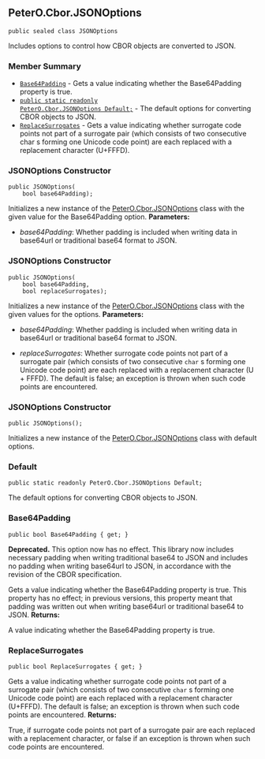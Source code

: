 ## PeterO.Cbor.JSONOptions

    public sealed class JSONOptions

 Includes options to control how CBOR objects are converted to JSON.

### Member Summary
* <code>[Base64Padding](#Base64Padding)</code> - Gets a value indicating whether the Base64Padding property is true.
* <code>[public static readonly PeterO.Cbor.JSONOptions Default;](#Default)</code> - The default options for converting CBOR objects to JSON.
* <code>[ReplaceSurrogates](#ReplaceSurrogates)</code> - Gets a value indicating whether surrogate code points not part of a surrogate pair (which consists of two consecutive char s forming one Unicode code point) are each replaced with a replacement character (U+FFFD).

<a id="Void_ctor_Boolean"></a>
### JSONOptions Constructor

    public JSONOptions(
        bool base64Padding);

 Initializes a new instance of the [PeterO.Cbor.JSONOptions](PeterO.Cbor.JSONOptions.md) class with the given value for the Base64Padding option.   <b>Parameters:</b>

 * <i>base64Padding</i>: Whether padding is included when writing data in base64url or traditional base64 format to JSON.

<a id="Void_ctor_Boolean_Boolean"></a>
### JSONOptions Constructor

    public JSONOptions(
        bool base64Padding,
        bool replaceSurrogates);

 Initializes a new instance of the [PeterO.Cbor.JSONOptions](PeterO.Cbor.JSONOptions.md) class with the given values for the options.    <b>Parameters:</b>

 * <i>base64Padding</i>: Whether padding is included when writing data in base64url or traditional base64 format to JSON.

 * <i>replaceSurrogates</i>: Whether surrogate code points not part of a surrogate pair (which consists of two consecutive  `char`  s forming one Unicode code point) are each replaced with a replacement character (U + FFFD). The default is false; an exception is thrown when such code points are encountered.

<a id="Void_ctor"></a>
### JSONOptions Constructor

    public JSONOptions();

 Initializes a new instance of the [PeterO.Cbor.JSONOptions](PeterO.Cbor.JSONOptions.md) class with default options.  <a id="Default"></a>
### Default

    public static readonly PeterO.Cbor.JSONOptions Default;

 The default options for converting CBOR objects to JSON.  <a id="Base64Padding"></a>
### Base64Padding

    public bool Base64Padding { get; }

<b>Deprecated.</b> This option now has no effect. This library now includes necessary padding when writing traditional base64 to JSON and includes no padding when writing base64url to JSON, in accordance with the revision of the CBOR specification.

 Gets a value indicating whether the Base64Padding property is true. This property has no effect; in previous versions, this property meant that padding was written out when writing base64url or traditional base64 to JSON.  <b>Returns:</b>

A value indicating whether the Base64Padding property is true.

<a id="ReplaceSurrogates"></a>
### ReplaceSurrogates

    public bool ReplaceSurrogates { get; }

 Gets a value indicating whether surrogate code points not part of a surrogate pair (which consists of two consecutive  `char`  s forming one Unicode code point) are each replaced with a replacement character (U+FFFD). The default is false; an exception is thrown when such code points are encountered.  <b>Returns:</b>

True, if surrogate code points not part of a surrogate pair are each replaced with a replacement character, or false if an exception is thrown when such code points are encountered.
